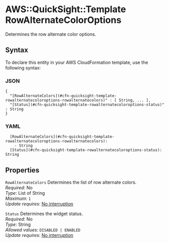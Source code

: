 # AWS::QuickSight::Template RowAlternateColorOptions<a name="aws-properties-quicksight-template-rowalternatecoloroptions"></a>

Determines the row alternate color options\.

## Syntax<a name="aws-properties-quicksight-template-rowalternatecoloroptions-syntax"></a>

To declare this entity in your AWS CloudFormation template, use the following syntax:

### JSON<a name="aws-properties-quicksight-template-rowalternatecoloroptions-syntax.json"></a>

```
{
  "[RowAlternateColors](#cfn-quicksight-template-rowalternatecoloroptions-rowalternatecolors)" : [ String, ... ],
  "[Status](#cfn-quicksight-template-rowalternatecoloroptions-status)" : String
}
```

### YAML<a name="aws-properties-quicksight-template-rowalternatecoloroptions-syntax.yaml"></a>

```
  [RowAlternateColors](#cfn-quicksight-template-rowalternatecoloroptions-rowalternatecolors): 
    - String
  [Status](#cfn-quicksight-template-rowalternatecoloroptions-status): String
```

## Properties<a name="aws-properties-quicksight-template-rowalternatecoloroptions-properties"></a>

`RowAlternateColors`  <a name="cfn-quicksight-template-rowalternatecoloroptions-rowalternatecolors"></a>
Determines the list of row alternate colors\.  
*Required*: No  
*Type*: List of String  
*Maximum*: `1`  
*Update requires*: [No interruption](https://docs.aws.amazon.com/AWSCloudFormation/latest/UserGuide/using-cfn-updating-stacks-update-behaviors.html#update-no-interrupt)

`Status`  <a name="cfn-quicksight-template-rowalternatecoloroptions-status"></a>
Determines the widget status\.  
*Required*: No  
*Type*: String  
*Allowed values*: `DISABLED | ENABLED`  
*Update requires*: [No interruption](https://docs.aws.amazon.com/AWSCloudFormation/latest/UserGuide/using-cfn-updating-stacks-update-behaviors.html#update-no-interrupt)